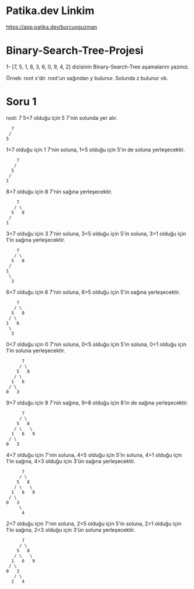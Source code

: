 # Patika.dev Linkim
https://app.patika.dev/burcuoguzman

# Binary-Search-Tree-Projesi
1- [7, 5, 1, 8, 3, 6, 0, 9, 4, 2] dizisinin Binary-Search-Tree aşamalarını yazınız.

Örnek: root x'dir. root'un sağından y bulunur. Solunda z bulunur vb.

# Soru 1
root: 7
5<7 olduğu için 5 7'nin solunda yer alır.

      7
     /
    5
    
1<7 olduğu için 1 7'nin soluna, 1<5 olduğu için 5'in de soluna yerleşecektir.

        7
       /
      5
     /
    1
  
8>7 olduğu için 8 7'nin sağına yerleşecektir.

        7
       / \
      5   8
     /
    1
 
3<7 olduğu için 3 7'nin soluna, 3<5 olduğu için 5'in soluna, 3>1 olduğu için 1'in sağına yerleşecektir.

        7
       / \
      5   8
     /
    1
     \
      3
  
 6<7 olduğu için 6 7'nin soluna, 6>5 olduğu için 5'in sağına yerleşecektir.
 
        7
       / \
      5   8
     / \
    1   6
     \
      3
  
  0<7 olduğu için 0 7'nin soluna, 0<5 olduğu için 5'in soluna, 0<1 olduğu için 1'in soluna yerleşecektir.
  
          7
         / \
        5   8
       / \
      1   6
     / \
    0   3

9>7 olduğu için 9 7'nin sağına, 9>8 olduğu için 8'in de sağına yerleşecektir.

          7
         / \
        5   8
       / \   \
      1   6   9
     / \
    0   3

4<7 olduğu için 7'nin soluna, 4<5 olduğu için 5'in soluna, 4>1 olduğu için 1'in sağına, 4>3 olduğu için 3'ün sağına yerleşecektir.

          7
         / \
        5   8
       / \   \
      1   6   9
     / \
    0   3
         \
          4
      
2<7 olduğu için 7'nin soluna, 2<5 olduğu için 5'in soluna, 2>1 olduğu için 1'in sağına, 2<3 olduğu için 3'ün soluna yerleşecektir.

          7
         / \
        5   8
       / \   \
      1   6   9
     / \
    0   3
       / \
      2   4
      

  
